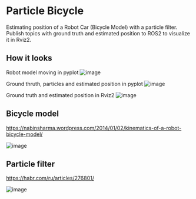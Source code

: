 # Particle Bicycle
Estimating position of a Robot Car (Bicycle Model) with a particle filter. Publish topics with ground truth and estimated position to ROS2 to visualize it in Rviz2.

## How it looks
Robot model moving in pyplot
![image](https://github.com/kpetrykin/particle_bicycle/assets/161284/c054d416-ab41-4ad7-9e5e-bcec95939c7f)

Ground thruth, particles and estimated position in pyplot
![image](https://github.com/kpetrykin/particle_bicycle/assets/161284/ee24ca6b-9487-4580-951b-46d07aba49d0)

Ground truth and estimated position in Rviz2
![image](https://github.com/kpetrykin/particle_bicycle/assets/161284/353e6210-f631-48fd-900c-f3ba6b8090b8)


## Bicycle model
https://nabinsharma.wordpress.com/2014/01/02/kinematics-of-a-robot-bicycle-model/

![image](https://github.com/kpetrykin/particle_filter/assets/161284/e7dcf83c-086b-47ce-8e78-d79c1a18cc9c)

## Particle filter
https://habr.com/ru/articles/276801/

![image](https://i.makeagif.com/media/6-13-2022/5En2RV.gif)
